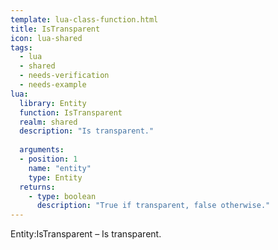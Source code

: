 ```yaml
---
template: lua-class-function.html
title: IsTransparent
icon: lua-shared
tags:
  - lua
  - shared
  - needs-verification
  - needs-example
lua:
  library: Entity
  function: IsTransparent
  realm: shared
  description: "Is transparent."
  
  arguments:
  - position: 1
    name: "entity"
    type: Entity
  returns:
    - type: boolean
      description: "True if transparent, false otherwise."
---
```


<div class="lua__search__keywords">
Entity:IsTransparent &#x2013; Is transparent.
</div>
